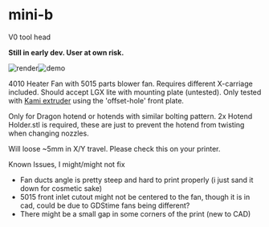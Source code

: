 # mini-b
V0 tool head

**Still in early dev. User at own risk.**

![render](https://user-images.githubusercontent.com/11328522/154849858-c1b2f472-fc35-4eb4-90dc-ad13413cff0b.png)![demo](https://user-images.githubusercontent.com/11328522/154850398-ead0e8c0-f2e9-40af-bacc-247a68ce8bda.gif)


4010 Heater Fan with 5015 parts blower fan. Requires different X-carriage included. Should accept LGX lite with mounting plate (untested). Only tested with [Kami extruder](https://github.com/intositeme/kami-mini) using the 'offset-hole' front plate.

Only for Dragon hotend or hotends with similar bolting pattern. 2x Hotend Holder.stl is required, these are just to prevent the hotend from twisting when changing nozzles.

Will loose ~5mm in X/Y travel. Please check this on your printer.

Known Issues, I might/might not fix
- Fan ducts angle is pretty steep and hard to print properly (i just sand it down for cosmetic sake)
- 5015 front inlet cutout might not be centered to the fan, though it is in cad, could be due to GDStime fans being different?
- There might be a small gap in some corners of the print (new to CAD)
